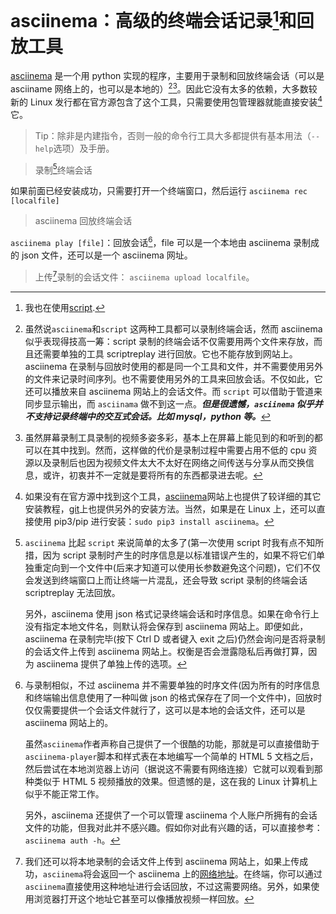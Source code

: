 <link href="../../css/style.css" rel="stylesheet" type="text/css" />

# asciinema：高级的终端会话记录[^script]和回放工具

<div class="p">

[asciinema][asciinema] 是一个用 python 实现的程序，主要用于录制和回放终端会话（可以是 asciiname 网络上的，也可以是本地的）[^0][^1]。因此它没有太多的依赖，大多数较新的 Linux 发行都在官方源包含了这个工具，只需要使用包管理器就能直接安装[^install]它。

</div>

[^install]: 如果没有在官方源中找到这个工具，[asciinema][asciinema_install]网站上也提供了较详细的其它安装教程，[git][asciinema_git]上也提供另外的安装方法。当然，如果是在 Linux 上，还可以直接使用 pip3/pip 进行安装：`sudo pip3 install asciinema`。

<!--
```log
Collecting asciinema
  Downloading asciinema-1.4.0.tar.gz
Installing collected packages: asciinema
  Running setup.py install for asciinema ... done
Successfully installed asciinema-1.4.0
You are using pip version 8.1.1, however version 9.0.1 is available.
You should consider upgrading via the 'pip install --upgrade pip' command.
```


-->

> Tip：除非是内建指令，否则一般的命令行工具大多都提供有基本用法（`--help`选项）及手册。

> 录制[^rec]终端会话

<div class="p">

如果前面已经安装成功，只需要打开一个终端窗口，然后运行 `asciinema rec [localfile]`

</div>

[^rec]: `asciinema` 比起 `script` 来说简单的太多了(第一次使用 script 时我有点不知所措，因为 script 录制时产生的时序信息是以标准错误产生的，如果不将它们单独重定向到一个文件中(后来才知道可以使用长参数避免这个问题)，它们不仅会发送到终端窗口上而让终端一片混乱，还会导致 script 录制的终端会话 scriptreplay 无法回放。

    另外，asciinema 使用 json 格式记录终端会话和时序信息。如果在命令行上没有指定本地文件名，则默认将会保存到 asciinema 网站上。即便如此，asciinema 在录制完毕(按下 Ctrl D 或者键入 exit 之后)仍然会询问是否将录制的会话文件上传到 asciinema 网站上。权衡是否会泄露隐私后再做打算，因为 asciinema 提供了单独上传的选项。
    

> asciinema 回放终端会话

<div class="p">

`asciinema play [file]`：回放会话[^play]，file 可以是一个本地由 asciinema 录制成的 json 文件，还可以是一个 asciinema 网址。 

</div>


[^play]: 与录制相似，不过 asciinema 并不需要单独的时序文件(因为所有的时序信息和终端输出信息使用了一种叫做 json 的格式保存在了同一个文件中)，回放时仅仅需要提供一个会话文件就行了，这可以是本地的会话文件，还可以是 asciinema 网站上的。 

    虽然`asciinema`作者声称自己提供了一个很酷的功能，那就是可以直接借助于`asciinema-player`脚本和样式表在本地编写一个简单的 HTML 5 文档之后，然后尝试在本地浏览器上访问（据说这不需要有网络连接）它就可以观看到那种类似于 HTML 5 视频播放的效果。但遗憾的是，这在我的 Linux 计算机上似乎不能正常工作。

    另外，asciinema 还提供了一个可以管理 asciinema 个人账户所拥有的会话文件的功能，但我对此并不感兴趣。假如你对此有兴趣的话，可以直接参考： `asciinema auth -h`。 


> 上传[^upload]录制的会话文件： `asciinema upload localfile`。
 
[^upload]: 我们还可以将本地录制的会话文件上传到 asciinema 网站上，如果上传成功，`asciinema`将会返回一个 asciinema 上的[网络地址][addr]。在终端，你可以通过`asciinema`直接使用这种地址进行会话回放，不过这需要网络。另外，如果使用浏览器打开这个地址它甚至可以像播放视频一样回放。

<!-- 如果你尝试在浏览器中访问上述类似的地址或者是 asciinema 网站上的，没有意外的话将会出现一个播放器一样的东西，你可以尝试点击中间那个播放按钮看一看会发生什么事（你也许会觉得那很眼熟，它看起来就像是在用 HTML 5 播放视频）。-->


[asciinema]: https://asciinema.org
[asciinema_install]: https://asciinema.org/docs/installation#installing-on-linux
[asciinema_git]: https://github.com/asciinema/asciinema
[addr]: https://asciinema.org/a/85ynwuypwontp7qake9qtc1rt

[^0]: 虽然说`asciinema`和`script` 这两种工具都可以录制终端会话，然而 asciinema 似乎表现得技高一筹：script 录制的终端会话不仅需要用两个文件来存放，而且还需要单独的工具 scriptreplay 进行回放。它也不能存放到网站上。asciinema 在录制与回放时使用的都是同一个工具和文件，并不需要使用另外的文件来记录时间序列。也不需要使用另外的工具来回放会话。不仅如此，它还可以播放来自 asciinema 网站上的会话文件。而 `script` 可以借助于管道来同步显示输出，而 `asciinama` 做不到这一点。***但是很遗憾，`asciinema` 似乎并不支持记录终端中的交互式会话。比如 mysql，python 等。***
[^1]: 虽然屏幕录制工具录制的视频多姿多彩，基本上在屏幕上能见到的和听到的都可以在其中找到。然而，这样做的代价是录制过程中需要占用不低的 cpu 资源以及录制后也因为视频文件太大不太好在网络之间传送与分享从而交换信息，或许，初衷并不一定就是要将所有的东西都录进去呢。
[^script]: 我也在使用[script](../util-linux/script.md).

